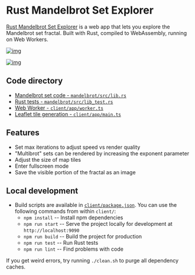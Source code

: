 # Rust Mandelbrot Set Explorer

[Rust Mandelbrot Set Explorer](https://rust-mandelbrot.netlify.app) is a web app that lets you explore the Mandelbrot set fractal. Built with Rust, compiled to WebAssembly, running on Web Workers.

[![img](https://raw.githubusercontent.com/rosslh/rust-mandelbrot-set/master/readme-images/site-image.png)](https://rust-mandelbrot.netlify.app)

[![img](https://raw.githubusercontent.com/rosslh/rust-mandelbrot-set/master/readme-images/example-output.png)](https://rust-mandelbrot.netlify.app)

## Code directory

- [Mandelbrot set code - <code>mandelbrot/src/lib.rs</code>](mandelbrot/src/lib.rs)
- [Rust tests - <code>mandelbrot/src/lib_test.rs</code>](mandelbrot/src/lib_test.rs)
- [Web Worker - <code>client/app/worker.ts</code>](client/app/worker.ts)
- [Leaflet tile generation - <code>client/app/main.ts</code>](client/app/main.ts)

## Features

- Set max iterations to adjust speed vs render quality
- "Multibrot" sets can be rendered by increasing the exponent parameter
- Adjust the size of map tiles
- Enter fullscreen mode
- Save the visible portion of the fractal as an image

## Local development

- Build scripts are available in [<code>client/package.json</code>](client/package.json). You can use the following commands from within `client/`:
  - `npm install` -- Install npm dependencies
  - `npm run start` -- Serve the project locally for development at `http://localhost:9090`
  - `npm run build` -- Build the project for production
  - `npm run test` -- Run Rust tests
  - `npm run lint` -- Find problems with code

If you get weird errors, try running `./clean.sh` to purge all dependency caches.
